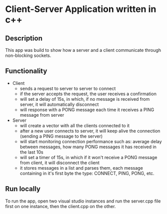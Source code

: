 # Client-Server Application written in c++

## Description
This app was build to show how a server and a client communicate through non-blocking sockets.

## Functionality
* Client
  - sends a request to server to server to connect
  - if the server accepts the request, the user receives a confirmation
  - will set a delay of 15s, in which, if no message is received from server, it will automatically disconnect
  - will response with a PONG message each time it receives a PING message from server
* Server
  - will create a vector with all the clients connected to it
  - after a new user connects to server, it will keep alive the connection (sending a PING message to the server)
  - will start monitoring connection performance such as: average delay between messages, how many PONG messages it has received in the last 10s
  - will set a timer of 15s, in which if it won't receive a PONG message from client, it will disconnect the client
  - it stores messages in a list and parses them, each message containing in it's first byte the type: CONNECT, PING, PONG, etc.

## Run locally
To run the app, open two visual studio instances and run the server.cpp file first on one instance, then the client.cpp on the other.
